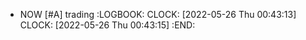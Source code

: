 - NOW [#A] trading
  :LOGBOOK:
  CLOCK: [2022-05-26 Thu 00:43:13]
  CLOCK: [2022-05-26 Thu 00:43:15]
  :END: